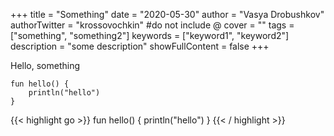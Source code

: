+++
title = "Something"
date = "2020-05-30"
author = "Vasya Drobushkov"
authorTwitter = "krossovochkin" #do not include @
cover = ""
tags = ["something", "something2"]
keywords = ["keyword1", "keyword2"]
description = "some description"
showFullContent = false
+++

Hello, something 
```
fun hello() {
	println("hello")
}
```

{{< highlight go >}}
fun hello() {
	println("hello")
}
{{< / highlight >}}
